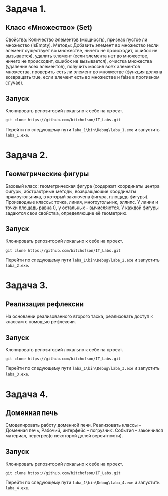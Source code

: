 # Задача 1.
## Класс «Множество» (Set)

Свойства: Количество элементов (мощность), признак пустое ли множество (IsEmpty). 
Методы: Добавить элемент во множество (если элемент существует во множестве, ничего не происходит, ошибок не вызывается), удалить элемент (если элемента нет во множестве, ничего не происходит, ошибок не вызывается), очистка множества (удаление всех элементов), получить массив всех элементов множества, проверить есть ли элемент во множестве (функция должна возвращать true, если элемент есть во множестве и false в противном случае).
## Запуск
Клонировать репозиторий локально к себе на проект.
```
git clone https://github.com/bitchofson/IT_Labs.git
```
Перейти по следующему пути ```laba_1\bin\Debug\laba_1.exe``` и запустить `laba_1.exe`.

# Задача 2. 
## Геометрические фигуры

Базовый класс: геометрическая фигура (содержит координаты центра фигуры, абстрактрные методы, возвращающие координаты прямоугольника, в который заключена фигура, площадь фигуры).
Производные классы: точка, линия, многоугольник, эллипс. У линии и точки площадь равна 0, у остальных - вычисляются. У каждой фигуры задаются свои свойства, определяющие её геометрию.
## Запуск
Клонировать репозиторий локально к себе на проект.
```
git clone https://github.com/bitchofson/IT_Labs.git
```
Перейти по следующему пути ```laba_1\bin\Debug\laba_2.exe``` и запустить `laba_2.exe`.

# Задача 3.
## Реализация рефлексии

На основании реализованного второго таска, реализовать доступ к классам с помощью рефлексии.
## Запуск
Клонировать репозиторий локально к себе на проект.
```
git clone https://github.com/bitchofson/IT_Labs.git
```
Перейти по следующему пути ```laba_1\bin\Debug\laba_3.exe``` и запустить `laba_3.exe`.

# Задача 4.
## Доменная печь

Cмоделировать работу доменной печи. Реализовать классы – Доменная печь, Рабочий, интерфейс – погрузчик. События – закончился материал, перегрев(с некоторой долей вероятности).
## Запуск
Клонировать репозиторий локально к себе на проект.
```
git clone https://github.com/bitchofson/IT_Labs.git
```
Перейти по следующему пути ```laba_1\bin\Debug\laba_4.exe``` и запустить `laba_4.exe`.


